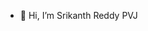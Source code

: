 - 👋 Hi, I’m Srikanth Reddy PVJ
<!---
imsrikanth28/imsrikanth28 is a ✨ special ✨ repository because its `README.md` (this file) appears on your GitHub profile.
You can click the Preview link to take a look at your changes.
--->
